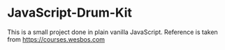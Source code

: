 # JavaScript-Drum-Kit
This is a small project done in plain vanilla JavaScript.  Reference is taken from https://courses.wesbos.com
